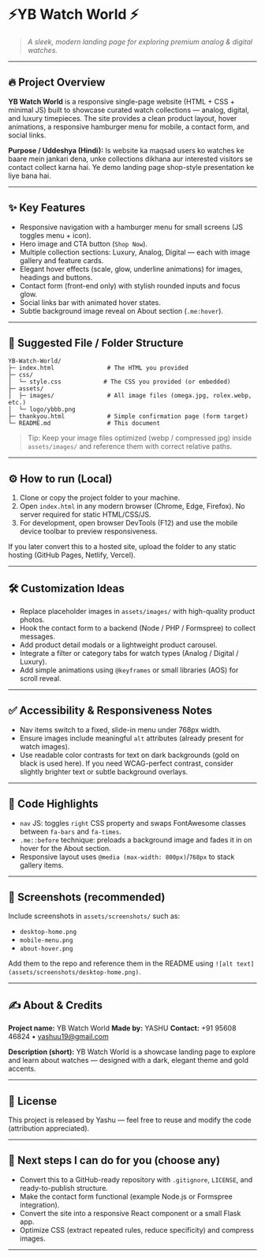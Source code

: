 # ⚡YB Watch World ⚡

> *A sleek, modern landing page for exploring premium analog & digital watches.*

---

## 🔥 Project Overview

**YB Watch World** is a responsive single-page website (HTML + CSS + minimal JS) built to showcase curated watch collections — analog, digital, and luxury timepieces. The site provides a clean product layout, hover animations, a responsive hamburger menu for mobile, a contact form, and social links.

**Purpose / Uddeshya (Hindi):**
Is website ka maqsad users ko watches ke baare mein jankari dena, unke collections dikhana aur interested visitors se contact collect karna hai. Ye demo landing page shop-style presentation ke liye bana hai.

---

## ✨ Key Features

* Responsive navigation with a hamburger menu for small screens (JS toggles menu + icon).
* Hero image and CTA button (`Shop Now`).
* Multiple collection sections: Luxury, Analog, Digital — each with image gallery and feature cards.
* Elegant hover effects (scale, glow, underline animations) for images, headings and buttons.
* Contact form (front-end only) with stylish rounded inputs and focus glow.
* Social links bar with animated hover states.
* Subtle background image reveal on About section (`.me:hover`).

---

## 📂 Suggested File / Folder Structure

```
YB-Watch-World/
├─ index.html               # The HTML you provided
├─ css/
│  └─ style.css            # The CSS you provided (or embedded)            
├─ assets/
│  ├─ images/               # All image files (omega.jpg, rolex.webp, etc.)
│  └─ logo/ybbb.png
├─ thankyou.html            # Simple confirmation page (form target)
└─ README.md                # This document
```

> Tip: Keep your image files optimized (webp / compressed jpg) inside `assets/images/` and reference them with correct relative paths.

---

## ⚙️ How to run (Local)

1. Clone or copy the project folder to your machine.
2. Open `index.html` in any modern browser (Chrome, Edge, Firefox). No server required for static HTML/CSS/JS.
3. For development, open browser DevTools (F12) and use the mobile device toolbar to preview responsiveness.

If you later convert this to a hosted site, upload the folder to any static hosting (GitHub Pages, Netlify, Vercel).

---

## 🛠️ Customization Ideas

* Replace placeholder images in `assets/images/` with high-quality product photos.
* Hook the contact form to a backend (Node / PHP / Formspree) to collect messages.
* Add product detail modals or a lightweight product carousel.
* Integrate a filter or category tabs for watch types (Analog / Digital / Luxury).
* Add simple animations using `@keyframes` or small libraries (AOS) for scroll reveal.

---

## ✅ Accessibility & Responsiveness Notes

* Nav items switch to a fixed, slide-in menu under 768px width.
* Ensure images include meaningful `alt` attributes (already present for watch images).
* Use readable color contrasts for text on dark backgrounds (gold on black is used here). If you need WCAG-perfect contrast, consider slightly brighter text or subtle background overlays.

---

## 🧾 Code Highlights

* `nav` JS: toggles `right` CSS property and swaps FontAwesome classes between `fa-bars` and `fa-times`.
* `.me::before` technique: preloads a background image and fades it in on hover for the About section.
* Responsive layout uses `@media (max-width: 800px)`/`768px` to stack gallery items.

---

## 📸 Screenshots (recommended)

Include screenshots in `assets/screenshots/` such as:

* `desktop-home.png`
* `mobile-menu.png`
* `about-hover.png`

Add them to the repo and reference them in the README using `![alt text](assets/screenshots/desktop-home.png)`.

---

## ✍️ About & Credits

**Project name:** YB Watch World
**Made by:** YASHU
**Contact:** +91 95608 46824 • [yashuu19@gmail.com](mailto:yashuu19@gmail.com)

**Description (short):** YB Watch World is a showcase landing page to explore and learn about watches — designed with a dark, elegant theme and gold accents.

---

## 📜 License

This project is released by Yashu — feel free to reuse and modify the code (attribution appreciated).

---

## 🔁 Next steps I can do for you (choose any)

* Convert this to a GitHub-ready repository with `.gitignore`, `LICENSE`, and ready-to-publish structure.
* Make the contact form functional (example Node.js or Formspree integration).
* Convert the site into a responsive React component or a small Flask app.
* Optimize CSS (extract repeated rules, reduce specificity) and compress images.

---


